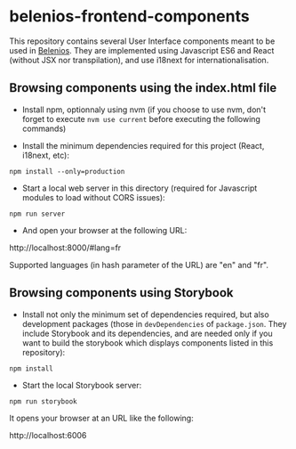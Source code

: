 # belenios-frontend-components

This repository contains several User Interface components meant to be used in [Belenios](https://www.belenios.org/). They are implemented using Javascript ES6 and React (without JSX nor transpilation), and use i18next for internationalisation.

## Browsing components using the index.html file

- Install npm, optionnaly using nvm (if you choose to use nvm, don't forget to execute `nvm use current` before executing the following commands)

- Install the minimum dependencies required for this project (React, i18next, etc):

`npm install --only=production`

- Start a local web server in this directory (required for Javascript modules to load without CORS issues):

`npm run server`

- And open your browser at the following URL:

http://localhost:8000/#lang=fr

Supported languages (in hash parameter of the URL) are "en" and "fr".

## Browsing components using Storybook

- Install not only the minimum set of dependencies required, but also development packages (those in `devDependencies` of `package.json`. They include Storybook and its dependencies, and are needed only if you want to build the storybook which displays components listed in this repository):

`npm install`

- Start the local Storybook server:

`npm run storybook`

It opens your browser at an URL like the following:

http://localhost:6006

